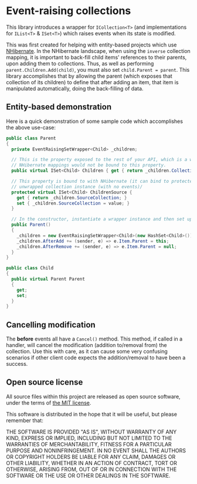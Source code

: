 # Event-raising collections
This library introduces a wrapper for `ICollection<T>` (and implementations for `IList<T>` & `ISet<T>`) which raises events when its state is modified.

This was first created for helping with entity-based projects which use [NHibernate].
In the NHibernate landscape, when using the `inverse` collection mapping, it is important to back-fill child items' references to their parents, upon adding them to collections.
Thus, as well as performing `parent.Children.Add(child)`, you must also set `child.Parent = parent`.
This library accomplishes that by allowing the parent (which exposes that collection of its children) to define that after adding an item, that item is manipulated automatically, doing the back-filling of data.

[NHibernate]: http://nhibernate.info/

## Entity-based demonstration
Here is a quick demonstration of some sample code which accomplishes the above use-case:

```csharp
public class Parent
{
  private EventRaisingSetWrapper<Child> _children;

  // This is the property exposed to the rest of your API, which is a wrapped collection instance
  // NHibernate mappings would not be bound to this property.
  public virtual ISet<Child> Children { get { return _children.Collection; } }

  // This property is bound to with NHibernate (it can bind to protected members), and it exposes the original,
  // unwrapped collection instance (with no events)/
  protected virtual ISet<Child> ChildrenSource {
    get { return _children.SourceCollection; }
    set { _children.SourceCollection = value; }
  }

  // In the constructor, instantiate a wrapper instance and then set up its after add/remove event handlers
  public Parent()
  {
    _children = new EventRaisingSetWrapper<Child>(new HashSet<Child>());
    _children.AfterAdd += (sender, e) => e.Item.Parent = this;
    _children.AfterRemove += (sender, e) => e.Item.Parent = null;
  }
}

public class Child
{
  public virtual Parent Parent
  {
    get;
    set;
  }
}
```

## Cancelling modification
The **before** events all have a `Cancel()` method.  This method, if called in a handler, will cancel the modification (addition to/removal from) the collection.
Use this with care, as it can cause some very confusing scenarios if other client code expects the addition/removal to have been a success.

## Open source license
All source files within this project are released as open source software, under the terms of [the MIT license].

[the MIT license]: http://opensource.org/licenses/MIT

This software is distributed in the hope that it will be useful, but please remember that:

THE SOFTWARE IS PROVIDED "AS IS", WITHOUT WARRANTY OF ANY KIND, EXPRESS OR
IMPLIED, INCLUDING BUT NOT LIMITED TO THE WARRANTIES OF MERCHANTABILITY,
FITNESS FOR A PARTICULAR PURPOSE AND NONINFRINGEMENT. IN NO EVENT SHALL THE
AUTHORS OR COPYRIGHT HOLDERS BE LIABLE FOR ANY CLAIM, DAMAGES OR OTHER
LIABILITY, WHETHER IN AN ACTION OF CONTRACT, TORT OR OTHERWISE, ARISING FROM,
OUT OF OR IN CONNECTION WITH THE SOFTWARE OR THE USE OR OTHER DEALINGS IN
THE SOFTWARE.
